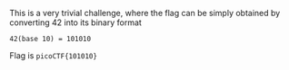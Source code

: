 This is a very trivial challenge, where the flag can be simply obtained by converting 42 into its binary format
```
42(base 10) = 101010
```
Flag is `picoCTF{101010}`